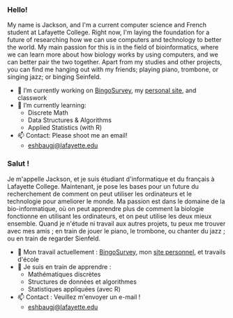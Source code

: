 ### Hello!

My name is Jackson, and I'm a current computer science and French student at Lafayette College. Right now, I'm laying the foundation for a future of researching how we can use computers and technology to better the world. My main passion for this is in the field of bioinformatics, where we can learn more about how biology works by using computers, and we can better pair the two together. Apart from my studies and other projects, you can find me hanging out with my friends; playing piano, trombone, or singing jazz; or binging Seinfeld.

- 🔭 I’m currently working on [BingoSurvey](https://github.com/jacksoneshbaugh/BingoSurvey), my [personal site](https://jacksoneshbaugh.github.io/), and classwork
- 🌱 I’m currently learning:
  - Discrete Math
  - Data Structures & Algorithms
  - Applied Statistics (with R)
- 📫 Contact: Please shoot me an email!
  - [eshbaugj@lafayette.edu](mailto:eshbaugj@lafayette.edu)

### Salut !

Je m'appelle Jackson, et je suis étudiant d'informatique et du français à Lafayette College. Maintenant, je pose les bases pour un future du recherchement de comment on peut utiliser les ordinateurs et le technologie pour ameliorer le monde. Ma passion est dans le domaine de la bio-informatique, où on peut apprendre plus de comment la biologie fonctionne en utilisant les ordinateurs, et on peut utilise les deux mieux ensemble. Quand je n'étude ni travail aux autres projets, tu peux me trouver avec mes amis ; en train de jouer le piano, le trombone, ou chanter du jazz ; ou en train de regarder Sienfeld.

- 🔭 Mon travail actuellement : [BingoSurvey](https://github.com/jacksoneshbaugh/BingoSurvey), mon [site personnel](https://jacksoneshbaugh.github.io/), et travails d'école
- 🌱 Je suis en train de apprendre : 
  - Mathématiques discrètes
  - Structures de données et algorithmes
  - Statistiques appliquées (avec R)
- 📫 Contact : Veuillez m'envoyer un e-mail !
  - [eshbaugj@lafayette.edu](mailto:eshbaugj@lafayette.edu)


<!--
**jacksoneshbaugh/jacksoneshbaugh** is a ✨ _special_ ✨ repository because its `README.md` (this file) appears on your GitHub profile.

Here are some ideas to get you started:

- 🔭 I’m currently working on ...
- 🌱 I’m currently learning ...
- 👯 I’m looking to collaborate on ...
- 🤔 I’m looking for help with ...
- 💬 Ask me about ...
- 📫 How to reach me: ...
- 😄 Pronouns: ...
- ⚡ Fun fact: ...
-->
